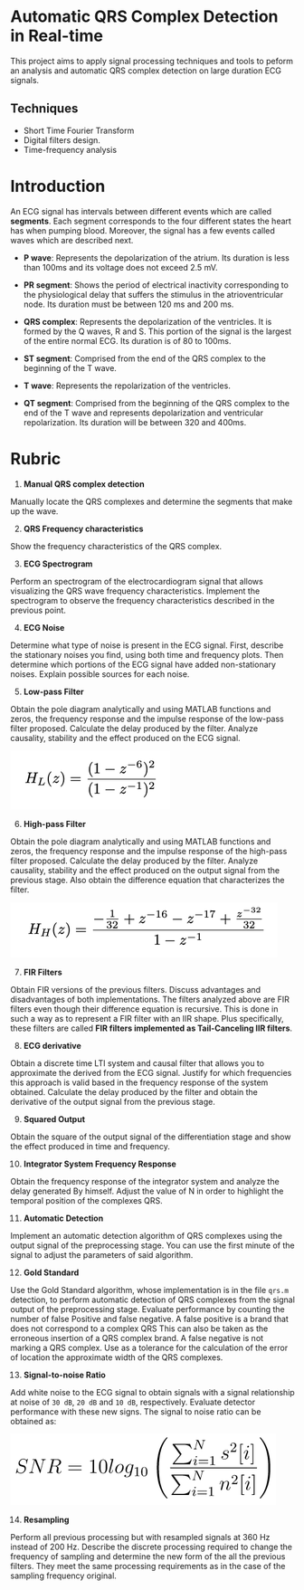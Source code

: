 # Automatic QRS Complex Detection in Real-time

This project aims to apply signal processing techniques and tools to peform an analysis and automatic QRS complex detection on large duration ECG signals.

## Techniques

- Short Time Fourier Transform
- Digital filters design.
- Time-frequency analysis

# Introduction

An ECG signal has intervals between different events which are called **segments**.
Each segment corresponds to the four different states the heart has when pumping blood.
Moreover, the signal has a few events called waves which are described next.

- **P wave**: Represents the depolarization of the atrium. Its duration is less than 100ms and its voltage
does not exceed 2.5 mV.

- **PR segment**: Shows the period of electrical inactivity corresponding to the physiological delay that
suffers the stimulus in the atrioventricular node. Its duration must be between 120 ms
and 200 ms.

- **QRS complex**: Represents the depolarization of the ventricles. It is formed by the Q waves,
R and S. This portion of the signal is the largest of the entire normal ECG. Its duration is of
80 to 100ms.

- **ST segment**: Comprised from the end of the QRS complex to the beginning of the T wave.

- **T wave**: Represents the repolarization of the ventricles.

- **QT segment**: Comprised from the beginning of the QRS complex to the end of the T wave and represents
depolarization and ventricular repolarization. Its duration will be between 320 and 400ms.

# Rubric

1. **Manual QRS complex detection**

Manually locate the QRS complexes and determine the segments that make up the wave.

2. **QRS Frequency characteristics**

Show the frequency characteristics of the QRS complex.

3. **ECG Spectrogram**

Perform an spectrogram of the electrocardiogram signal that allows visualizing the QRS wave frequency characteristics.
Implement the spectrogram to observe the frequency characteristics described in the previous point.

4. **ECG Noise**

Determine what type of noise is present in the ECG signal.
First, describe the stationary noises you find, using both time and frequency plots.
Then determine which portions of the ECG signal have added non-stationary noises. 
Explain possible sources for each noise.

5. **Low-pass Filter**

Obtain the pole diagram analytically and using MATLAB functions
and zeros, the frequency response and the impulse response of the low-pass filter proposed.
Calculate the delay produced by the filter.
Analyze causality, stability and the effect produced on the ECG signal.

![LPF](images/low-pass.png)

6. **High-pass Filter**

Obtain the pole diagram analytically and using MATLAB functions
and zeros, the frequency response and the impulse response of the high-pass filter proposed.
Calculate the delay produced by the filter.
Analyze causality, stability and the effect produced on the output signal from the previous stage.
Also obtain the difference equation that characterizes the filter.

![HPF](images/high-pass.png)

7. **FIR Filters**

Obtain FIR versions of the previous filters.
Discuss advantages and disadvantages
of both implementations.
The filters analyzed above are FIR filters even though their difference equation is recursive.
This is done in such a way as to represent a FIR filter with an IIR shape.
Plus specifically, these filters are called __FIR filters implemented as Tail-Canceling IIR filters__. 

8. **ECG derivative**

Obtain a discrete time LTI system and causal filter that allows you to approximate the derived from the ECG signal.
Justify for which frequencies this approach is valid based
in the frequency response of the system obtained.
Calculate the delay produced by the filter and obtain the derivative of the output signal from the previous stage.

9. **Squared Output**

Obtain the square of the output signal of the differentiation stage and show the effect produced in time and frequency.

10. **Integrator System Frequency Response**

Obtain the frequency response of the integrator system and analyze the delay generated By himself.
Adjust the value of N in order to highlight the temporal position of the complexes QRS.

11. **Automatic Detection**

Implement an automatic detection algorithm of QRS complexes
using the output signal of the preprocessing stage.
You can use the first minute of the signal to adjust the parameters of said algorithm.

12. **Gold Standard**

Use the Gold Standard algorithm, whose implementation is in the file
`qrs.m` detection, to perform automatic detection of QRS complexes from the signal output of the preprocessing stage.
Evaluate performance by counting the number of false
Positive and false negative.
A false positive is a brand that does not correspond to a complex
QRS This can also be taken as the erroneous insertion of a QRS complex brand. 
A false negative is not marking a QRS complex.
Use as a tolerance for the calculation of the error of
location the approximate width of the QRS complexes.

13. **Signal-to-noise Ratio**

Add white noise to the ECG signal to obtain signals with a signal relationship
at noise of `30 dB`, `20 dB` and `10 dB`, respectively.
Evaluate detector performance with these new signs.
The signal to noise ratio can be obtained as:

![SNR](images/SNR.png)

14. **Resampling**

Perform all previous processing but with resampled signals at 360 Hz
instead of 200 Hz.
Describe the discrete processing required to change the frequency of
sampling and determine the new form of the all the previous filters.
They meet the same processing requirements as in the case of the sampling frequency original.

